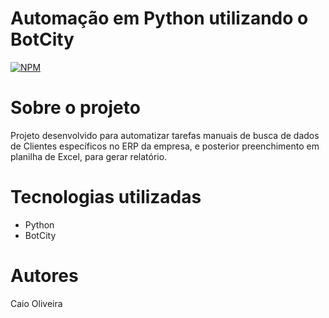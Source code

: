 # Automação em Python utilizando o BotCity
[![NPM](https://img.shields.io/npm/l/react)](https://github.com/caio01/Automation-Python-BotCity/blob/master/LICENSE)

# Sobre o projeto
Projeto desenvolvido para automatizar tarefas manuais de busca de dados de Clientes específicos no ERP da empresa, e posterior preenchimento em planilha de Excel, para gerar relatório.

# Tecnologias utilizadas
- Python
- BotCity

# Autores

Caio Oliveira

